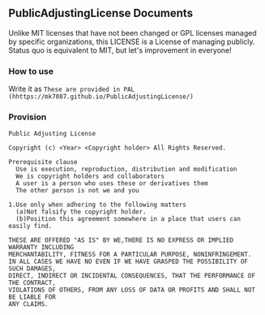 ## PublicAdjustingLicense Documents
Unlike MIT licenses that have not been changed or GPL licenses managed by specific organizations, this LICENSE is a License of managing publicly.
Status quo is equivalent to MIT, but let's improvement in everyone!
### How to use
Write it as `These are provided in PAL (hhttps://mk7087.github.io/PublicAdjustingLicense/)`
### Provision
```
Public Adjusting License

Copyright (c) <Year> <Copyright holder> All Rights Reserved.

Prerequisite clause
  Use is execution, reproduction, distribution and modification
  We is copyright holders and collaborators
  A user is a person who uses these or derivatives them
  The other person is not we and you

1.Use only when adhering to the following matters
  (a)Not falsify the copyright holder.
  (b)Position this agreement somewhere in a place that users can easily find.

THESE ARE OFFERED "AS IS" BY WE,THERE IS NO EXPRESS OR IMPLIED WARRANTY INCLUDING
MERCHANTABILITY, FITNESS FOR A PARTICULAR PURPOSE, NONINFRINGEMENT.
IN ALL CASES WE HAVE NO EVEN IF WE HAVE GRASPED THE POSSIBILITY OF SUCH DAMAGES,
DIRECT, INDIRECT OR INCIDENTAL CONSEQUENCES, THAT THE PERFORMANCE OF THE CONTRACT,
VIOLATIONS OF OTHERS, FROM ANY LOSS OF DATA OR PROFITS AND SHALL NOT BE LIABLE FOR
ANY CLAIMS.
```
